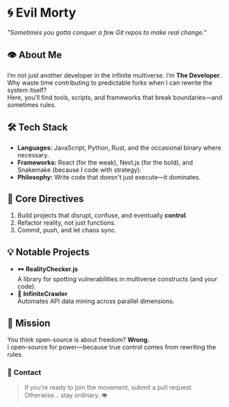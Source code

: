 # 🌀 **Evil Morty**  
*"Sometimes you gotta conquer a few Git repos to make real change."*  

## 👁️ About Me  
I’m not just another developer in the infinite multiverse. I’m **The Developer**.  
Why waste time contributing to predictable forks when I can rewrite the system itself?  
Here, you’ll find tools, scripts, and frameworks that break boundaries—and sometimes rules.  

## 🛠️ Tech Stack  
- **Languages:** JavaScript, Python, Rust, and the occasional binary where necessary.  
- **Frameworks:** React (for the weak), Next.js (for the bold), and Snakemake (because I code with strategy).  
- **Philosophy:** Write code that doesn't just execute—it dominates.  

## 🧠 Core Directives  
1. Build projects that disrupt, confuse, and eventually **control**.  
2. Refactor reality, not just functions.  
3. Commit, push, and let chaos sync.  

## 💡 Notable Projects  
- 🕶️ **RealityChecker.js**  
  A library for spotting vulnerabilities in multiverse constructs (and your code).  
- 🤖 **InfiniteCrawler**  
  Automates API data mining across parallel dimensions.  

## 🎯 Mission  
You think open-source is about freedom? **Wrong.**  
I open-source for power—because true control comes from rewriting the rules.  

### 💬 Contact  
> If you’re ready to join the movement, submit a pull request.  
> Otherwise... stay ordinary. 👁️
